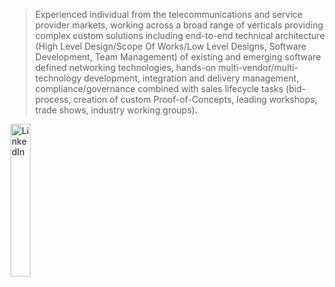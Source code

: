 > Experienced individual from the telecommunications and service provider markets, working across a broad range of verticals providing complex custom solutions including end-to-end technical architecture (High Level Design/Scope Of Works/Low Level Designs, Software Development, Team Management) of existing and emerging software defined networking technologies, hands-on multi-vendor/multi-technology development, integration and delivery management, compliance/governance combined with sales lifecycle tasks (bid-process, creation of custom Proof-of-Concepts, leading workshops, trade shows, industry working groups).

<a href="https://www.linkedin.com/in/leecowdrey/"><img align="center" alt="LinkedIn" height="25%" width="25%" src="https://www.edigitalagency.com.au/wp-content/uploads/Linkedin-logo-png.png"></a>
